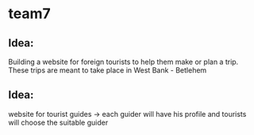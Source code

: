 # team7

## Idea:
Building a website for foreign tourists to help them make or plan a trip. 
These trips are meant to take place in West Bank - Betlehem

## Idea:
website for tourist guides -> each guider will have his profile and tourists will choose the suitable guider
